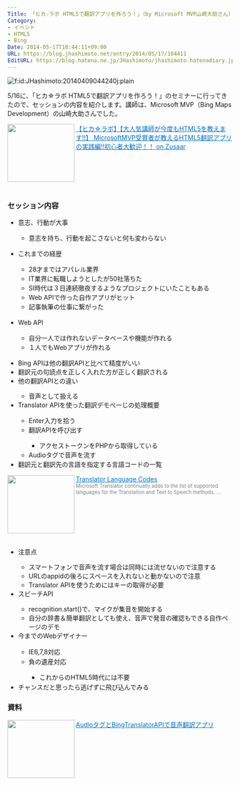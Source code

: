 ```yaml
---
Title: 「ヒカ☆ラボ HTML5で翻訳アプリを作ろう！」（by Microsoft MVP山崎大助さん）に行ってきた
Category:
- イベント
- HTML5
- Bing
Date: 2014-05-17T10:44:11+09:00
URL: https://blog.jhashimoto.net/entry/2014/05/17/104411
EditURL: https://blog.hatena.ne.jp/JHashimoto/jhashimoto.hatenadiary.jp/atom/entry/12921228815724335750
---
```


<p><img class="hatena-fotolife" title="f:id:JHashimoto:20140409044240j:plain" src="http://cdn-ak.f.st-hatena.com/images/fotolife/J/JHashimoto/20140409/20140409044240.jpg" alt="f:id:JHashimoto:20140409044240j:plain" /></p>
<p>5/16に、「ヒカ☆ラボ HTML5で翻訳アプリを作ろう！」のセミナーに行ってきたので、セッションの内容を紹介します。講師は、Microsoft MVP（Bing Maps Development）の山崎大助さんでした。</p>
<p><a href="http://www.zusaar.com/event/5367006" target="_blank"><img class="alignleft" src="http://capture.heartrails.com/150x130/shadow?http://www.zusaar.com/event/5367006" alt="" width="150" height="130" align="left" border="0" /></a><a style="color: #0070c5;" href="http://www.zusaar.com/event/5367006" target="_blank">【ヒカ☆ラボ】【大人気講師が今度もHTML5を教えます!!】 MicrosoftMVP受賞者が教えるHTML5翻訳アプリの実践編!!初心者大歓迎！！ on Zusaar</a><a href="http://b.hatena.ne.jp/entry/http://www.zusaar.com/event/5367006" target="_blank"><img src="http://b.hatena.ne.jp/entry/image/http://www.zusaar.com/event/5367006" alt="" border="0" /></a></p>
<div style="clear: both;"> </div>
<h3>セッション内容</h3>
<ul>
<li><span style="line-height: 1.5;">意志、行動が大事</span></li>
<ul>
<li><span style="line-height: 1.5;">意志を持ち、行動を起こさないと何も変わらない</span></li>
</ul>
</ul>
<ul>
<li><span style="line-height: 1.5;">これまでの経歴</span></li>
<ul>
<li><span style="line-height: 1.5;">28才まではアパレル業界</span></li>
<li><span style="line-height: 1.5;">IT業界に転職しようとしたが50社落ちた</span></li>
<li><span style="line-height: 1.5;">SI時代は３日連続徹夜するようなプロジェクトにいたこともある</span></li>
<li><span style="line-height: 1.5;">Web APIで作った自作アプリがヒット</span></li>
<li><span style="line-height: 1.5;">記事執筆の仕事に繋がった</span></li>
</ul>
</ul>
<ul>
<li><span style="line-height: 1.5;">Web API</span></li>
<ul>
<li><span style="line-height: 1.5;">自分一人では作れないデータベースや機能が作れる</span></li>
<li><span style="line-height: 1.5;">１人でもWebアプリが作れる</span></li>
</ul>
</ul>
<ul>
<li>Bing APIは他の翻訳APIと比べて精度がいい</li>
<li>翻訳元の句読点を正しく入れた方が正しく翻訳される</li>
<li>他の翻訳APIとの違い</li>
<ul>
<li>音声として扱える</li>
</ul>
<li><span style="line-height: 1.5;">Translator APIを使った翻訳デモぺーじの処理概要</span></li>
<ul>
<li><span style="line-height: 1.5;">Enter入力を拾う</span></li>
<li><span style="line-height: 1.5;">翻訳APIを呼び出す</span></li>
<ul>
<li><span style="line-height: 1.5;">アクセストークンをPHPから取得している</span></li>
</ul>
<li><span style="line-height: 1.5;">Audioタグで音声を流す</span></li>
</ul>
<li><span style="line-height: 1.5;">翻訳元と翻訳先の言語を指定する言語コードの一覧</span></li>
</ul>
<p><a href="http://msdn.microsoft.com/ja-jp/library/hh456380.aspx" target="_blank"><img class="alignleft" src="http://capture.heartrails.com/150x130/shadow?http://msdn.microsoft.com/ja-jp/library/hh456380.aspx" alt="" width="150" height="130" align="left" border="0" /></a><a style="color: #0070c5;" href="http://msdn.microsoft.com/ja-jp/library/hh456380.aspx" target="_blank">Translator Language Codes</a><a href="http://b.hatena.ne.jp/entry/http://msdn.microsoft.com/ja-jp/library/hh456380.aspx" target="_blank"><img src="http://b.hatena.ne.jp/entry/image/http://msdn.microsoft.com/ja-jp/library/hh456380.aspx" alt="" border="0" /></a><br /><span style="color: #808080; font-size: 80%;">Microsoft Translator continually adds to the list of supported languages for the Translation and Text to Speech methods. ...</span></p>
<div style="clear: both;"> </div>
<ul>
<li>注意点</li>
<ul>
<li>スマートフォンで音声を流す場合は同時には流せないので注意する</li>
<li>URLのappidの後ろにスペースを入れないと動かないので注意</li>
<li>Translator APIを使うためにはキーの取得が必要</li>
</ul>
<li>スピーチAPI</li>
<ul>
<li>recognition.start()で、マイクが集音を開始する</li>
<li>自分の辞書＆簡単翻訳としても使え、音声で発音の確認もできる自作ページのデモ</li>
</ul>
<li><span style="line-height: 21.81818199157715px;">今までのWebデザイナー</span></li>
<ul>
<li><span style="line-height: 21.81818199157715px;">IE6,7,8対応</span></li>
<li><span style="line-height: 21.81818199157715px;">負の遺産対応</span></li>
<ul>
<li><span style="line-height: 21.81818199157715px;">これからのHTML5時代には不要</span></li>
</ul>
</ul>
<li>チャンスだと思ったら逃げずに飛び込んでみる</li>
</ul>
<h3>資料</h3>
<p><a href="http://www.slideshare.net/venezia7/bingapi" target="_blank"><img class="alignleft" src="http://capture.heartrails.com/150x130/shadow?http://www.slideshare.net/venezia7/bingapi" alt="" width="150" height="130" align="left" border="0" /></a><a style="color: #0070c5;" href="http://www.slideshare.net/venezia7/bingapi" target="_blank">AudioタグとBingTranslatorAPIで音声翻訳アプリ</a><a href="http://b.hatena.ne.jp/entry/http://www.slideshare.net/venezia7/bingapi" target="_blank"><img src="http://b.hatena.ne.jp/entry/image/http://www.slideshare.net/venezia7/bingapi" alt="" border="0" /></a></p>
